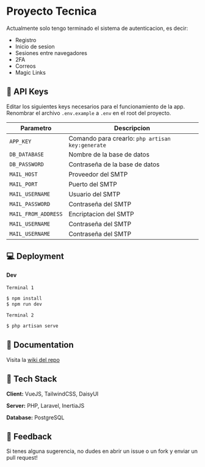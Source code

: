 # Proyecto Tecnica

Actualmente solo tengo terminado el sistema de autenticacion, es decir:

* Registro
* Inicio de sesion
* Sesiones entre navegadores
* 2FA
* Correos
* Magic Links


## 🔑 API Keys

Editar los siguientes keys necesarios para el funcionamiento de la app. Renombrar el archivo `.env.example` a `.env` en el root del proyecto.


| Parametro                  | Descripcion             |
|----------------------------|-------------------------|
| `APP_KEY`                  | Comando para crearlo: `php artisan key:generate`              |
| `DB_DATABASE`              | Nombre de la base de datos |
| `DB_PASSWORD`              | Contraseña de la base de datos |
| `MAIL_HOST`                | Proveedor del SMTP      |
| `MAIL_PORT`                | Puerto del SMTP         |
| `MAIL_USERNAME`            | Usuario del SMTP        |
| `MAIL_PASSWORD`            | Contraseña del SMTP     |
| `MAIL_FROM_ADDRESS`        | Encriptacion del SMTP   |
| `MAIL_USERNAME`            | Contraseña del SMTP     |
| `MAIL_USERNAME`            | Contraseña del SMTP     |


## 💻 Deployment

#### Dev

`Terminal 1`
```bash
$ npm install
$ npm run dev
```

`Terminal 2`
```bash
$ php artisan serve
```


## 📃 Documentation

Visita la [wiki del repo](https://github.com/bbauti/boletin/wiki)


## 🔧 Tech Stack

**Client:** VueJS, TailwindCSS, DaisyUI

**Server:** PHP, Laravel, InertiaJS

**Database:** PostgreSQL


## 📝 Feedback

Si tenes alguna sugerencia, no dudes en abrir un issue o un fork y enviar un pull request!

